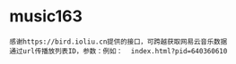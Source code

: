 # music163
    感谢https://bird.ioliu.cn提供的接口，可跨越获取网易云音乐数据
    通过url传播放列表ID，参数：例如：  index.html?pid=640360610
